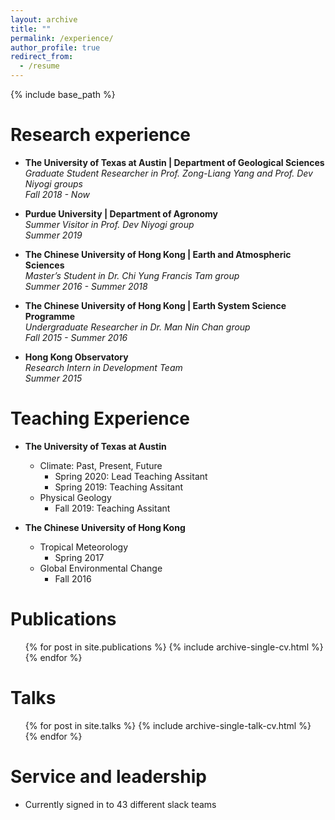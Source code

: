 ```yaml
---
layout: archive
title: ""
permalink: /experience/
author_profile: true
redirect_from:
  - /resume
---
```


{% include base_path %}

Research experience
======
* **The University of Texas at Austin | Department of Geological Sciences** <br>
*Graduate Student Researcher in Prof. Zong-Liang Yang and Prof. Dev Niyogi groups* <br>
*Fall 2018 - Now* 

* **Purdue University | Department of Agronomy** <br>
*Summer Visitor in Prof. Dev Niyogi group*<br>
*Summer 2019*

* **The Chinese University of Hong Kong | Earth and Atmospheric Sciences**<br>
*Master’s Student in Dr. Chi Yung Francis Tam group*<br>
*Summer 2016 - Summer 2018*

* **The Chinese University of Hong Kong | Earth System Science Programme**<br>
*Undergraduate Researcher in Dr. Man Nin Chan group*<br>
*Fall 2015 - Summer 2016* 

* **Hong Kong Observatory** <br>
*Research Intern in Development Team*<br>
*Summer 2015*

Teaching Experience
======
  * **The University of Texas at Austin**
    * Climate: Past, Present, Future 
      * Spring 2020: Lead Teaching Assitant
      * Spring 2019: Teaching Assitant
    * Physical Geology 
      * Fall 2019: Teaching Assitant

  * **The Chinese University of Hong Kong**
    * Tropical Meteorology
      * Spring 2017
    * Global Environmental Change
      * Fall 2016



Publications
======
  <ul>{% for post in site.publications %}
    {% include archive-single-cv.html %}
  {% endfor %}</ul>
  
Talks
======
  <ul>{% for post in site.talks %}
    {% include archive-single-talk-cv.html %}
  {% endfor %}</ul>
  

  
Service and leadership
======
* Currently signed in to 43 different slack teams
